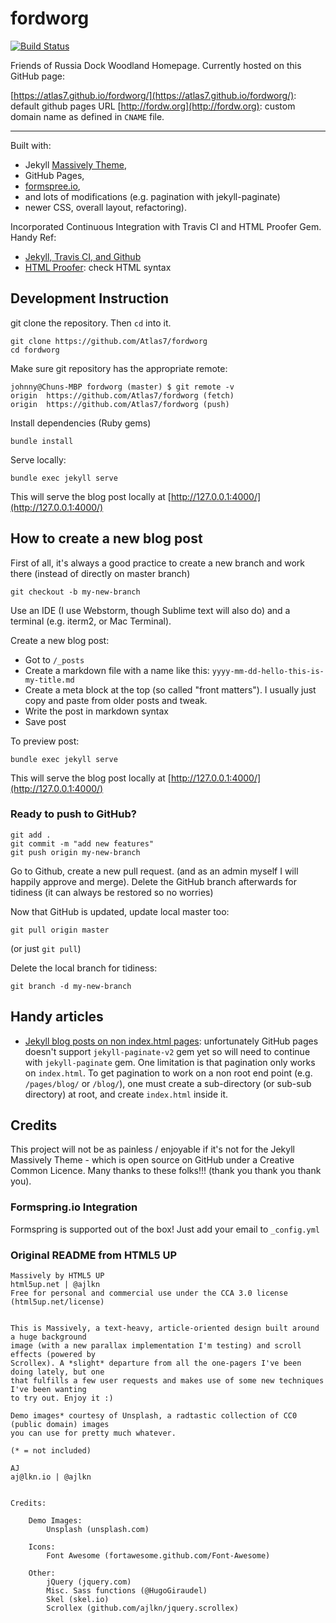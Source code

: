 # fordworg

[![Build Status](https://travis-ci.org/Atlas7/fordworg.svg?branch=master)](https://travis-ci.org/Atlas7/fordworg)

Friends of Russia Dock Woodland Homepage. Currently hosted on this GitHub page:

[https://atlas7.github.io/fordworg/](https://atlas7.github.io/fordworg/): default github pages URL
[http://fordw.org](http://fordw.org): custom domain name as defined in `CNAME` file.

---

Built with:

- Jekyll [Massively Theme](https://github.com/iwiedenm/jekyll-theme-massively-src),
- GitHub Pages,
- [formspree.io](https://formspree.io/),
- and lots of modifications (e.g. pagination with jekyll-paginate)
- newer CSS, overall layout, refactoring).

Incorporated Continuous Integration with Travis CI and HTML Proofer Gem. Handy Ref:

- [Jekyll, Travis CI, and Github](https://jekyllrb.com/docs/continuous-integration/travis-ci/)
- [HTML Proofer](https://github.com/gjtorikian/html-proofer): check HTML syntax

## Development Instruction

git clone the repository. Then `cd` into it.

```
git clone https://github.com/Atlas7/fordworg
cd fordworg
```

Make sure git repository has the appropriate remote:

```
johnny@Chuns-MBP fordworg (master) $ git remote -v
origin  https://github.com/Atlas7/fordworg (fetch)
origin  https://github.com/Atlas7/fordworg (push)
```

Install dependencies (Ruby gems)

```
bundle install
```

Serve locally:

```
bundle exec jekyll serve
```

This will serve the blog post locally at [http://127.0.0.1:4000/](http://127.0.0.1:4000/)

## How to create a new blog post

First of all, it's always a good practice to create a new branch and work there (instead of directly on master branch)

```
git checkout -b my-new-branch
```

Use an IDE (I use Webstorm, though Sublime text will also do) and a terminal (e.g. iterm2, or Mac Terminal).

Create a new blog post:

- Got to `/_posts`
- Create a markdown file with a name like this: `yyyy-mm-dd-hello-this-is-my-title.md`
- Create a meta block at the top (so called "front matters"). I usually just copy and paste from older posts and tweak.
- Write the post in markdown syntax
- Save post

To preview post:

```
bundle exec jekyll serve
```

This will serve the blog post locally at [http://127.0.0.1:4000/](http://127.0.0.1:4000/)

### Ready to push to GitHub?

```
git add .
git commit -m "add new features"
git push origin my-new-branch
```

Go to Github, create a new pull request. (and as an admin myself I will happily approve and merge). Delete the
GitHub branch afterwards for tidiness (it can always be restored so no worries)

Now that GitHub is updated, update local master too:

```
git pull origin master
```

(or just `git pull`)

Delete the local branch for tidiness:

```
git branch -d my-new-branch
```

## Handy articles

- [Jekyll blog posts on non index.html pages](https://stackoverflow.com/questions/26048623/jekyll-blog-posts-on-non-index-html-pages): unfortunately GitHub pages doesn't support `jekyll-paginate-v2` gem yet so will need to continue with `jekyll-paginate` gem. One limitation is that pagination only works on `index.html`. To get pagination to work on a non root end point (e.g. `/pages/blog/` or `/blog/`), one must create a sub-directory (or sub-sub directory) at root, and create `index.html` inside it.

## Credits

This project will not be as painless / enjoyable if it's not for the Jekyll Massively Theme - which is open source
on GitHub under a Creative Common Licence. Many thanks to these folks!!! (thank you thank you thank you).

### Formspring.io Integration

Formspring is supported out of the box! Just add your email to ```_config.yml```

### Original README from HTML5 UP

```
Massively by HTML5 UP
html5up.net | @ajlkn
Free for personal and commercial use under the CCA 3.0 license (html5up.net/license)


This is Massively, a text-heavy, article-oriented design built around a huge background
image (with a new parallax implementation I'm testing) and scroll effects (powered by
Scrollex). A *slight* departure from all the one-pagers I've been doing lately, but one
that fulfills a few user requests and makes use of some new techniques I've been wanting
to try out. Enjoy it :)

Demo images* courtesy of Unsplash, a radtastic collection of CC0 (public domain) images
you can use for pretty much whatever.

(* = not included)

AJ
aj@lkn.io | @ajlkn


Credits:

	Demo Images:
		Unsplash (unsplash.com)

	Icons:
		Font Awesome (fortawesome.github.com/Font-Awesome)

	Other:
		jQuery (jquery.com)
		Misc. Sass functions (@HugoGiraudel)
		Skel (skel.io)
		Scrollex (github.com/ajlkn/jquery.scrollex)
```
